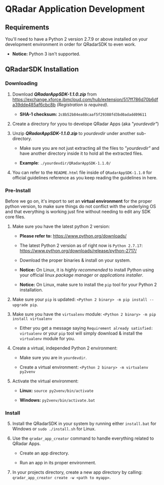  
# QRadar Application Development

## Requirements

You'll need to have a Python 2 version 2.7.9 or above installed on your development environment in order for QRadarSDK to even work.

* **Notice:** Python 3 isn't supported.


## QRadarSDK Installation


### Downloading

1. Download **_QRadarAppSDK-1.1.0.zip_** from https://exchange.xforce.ibmcloud.com/hub/extension/517ff786d70b6dfa39dde485af6cbc8b _(Registration is required)_.
    
    - **SHA-1 checksum:** `2c8b52b84ea88caaf5f29388fd3bd0adadd09611`

2. Create a directory for yyou to develope QRadar Apps (aka _"yourdevdir"_)

3. Unzip **_QRadarAppSDK-1.1.0.zip_** to _yourdevdir_ under another sub-directory. 

    - Make sure you are not just extracting all the files to  _"yourdevdir"_ and have another directory inside it to hold all the extracted files. 

    - **Example**: `./yourdevdir/QRadarAppSDK-1.1.0/`

4. You can refer to the `README.html` file inside of `QRadarAppSDK-1.1.0` for official guidelines reference as you keep reading the guidelines in here.

### Pre-Install

Before we go on, it's import to set an **virtual environment** for the proper python version, to make sure things do not conflict with the underlying OS and that everything is working just fine without needing to edit any SDK core files.

1. Make sure you have the latest python 2 version:

    - **Please refer to:** https://www.python.org/downloads/
    
    - The latest Python 2 version as of right now is `Python 2.7.17`: https://www.python.org/downloads/release/python-2717/

    - Download the proper binaries & install on your system.
    
    - **Notice:** On Linux, it is _highly recommended_ to install Python using your official linux _package manager_ or _applications installer_.

    - **Notice:** On Linux, make sure to install the `pip` tool for your Python 2 installation. 

2. Make sure your `pip` is updated: `<Python 2 binary> -m pip install --upgrade pip`.

3. Make sure you have the `virtualenv` module: `<Python 2 binary> -m pip install virtualenv`

    * Either you get a message saying `Requirement already satisfied: virtualenv` or your `pip` tool will simply download & install the `virtualenv` module for you.

4. Create a virtual, independed Python 2 environment:

    * Make sure you are in `yourdevdir`.

    * Create a virtual environment: `<Python 2 binary> -m virtualenv py2venv`

5. Activate the virtual environment: 

    - **Linux:** `source py2venv/bin/activate`

    - **Windows:** `py2venv/bin/activate.bat`

### Install

5. Install the QRadarSDK in your system by running either `install.bat` for Windows or `sudo ./install.sh` for Linux.

6. Use the `qradar_app_creator` command to handle everything related to QRadar Apps.

    - Create an app directory.

    - Run an app in its proper environment.

6. In your projects directory, create a new app directory by calling: `qradar_app_creator create -w <path to myapp>`.